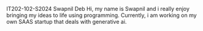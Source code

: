 IT202-102-S2024
Swapnil Deb
Hi, my name is Swapnil and i really enjoy bringing my ideas to life using programming.
Currently, i am working on my own SAAS startup that deals with generative ai. 